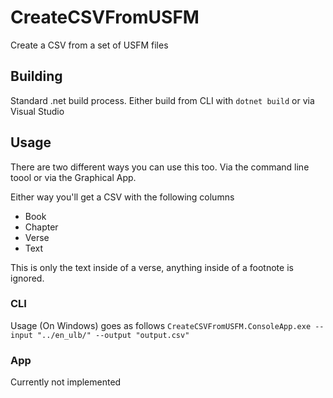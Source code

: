 # CreateCSVFromUSFM
Create a CSV from a set of USFM files

## Building
Standard .net build process. Either build from CLI with `dotnet build` or via Visual Studio

## Usage

There are two different ways you can use this too. Via the command line toool or via the Graphical App.

Either way you'll get a CSV with the following columns

- Book
- Chapter
- Verse
- Text

This is only the text inside of a verse, anything inside of a footnote is ignored.

### CLI

Usage (On Windows) goes as follows
`CreateCSVFromUSFM.ConsoleApp.exe --input "../en_ulb/" --output "output.csv"`

### App

Currently not implemented